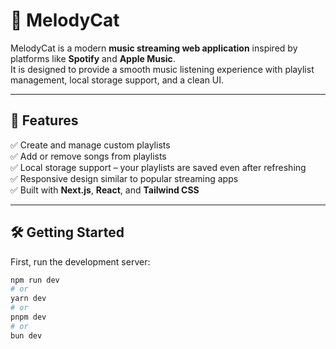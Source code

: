 # 🎵 MelodyCat

MelodyCat is a modern **music streaming web application** inspired by platforms like **Spotify** and **Apple Music**.  
It is designed to provide a smooth music listening experience with playlist management, local storage support, and a clean UI.

---

## 🚀 Features

✅ Create and manage custom playlists  
✅ Add or remove songs from playlists  
✅ Local storage support – your playlists are saved even after refreshing  
✅ Responsive design similar to popular streaming apps  
✅ Built with **Next.js**, **React**, and **Tailwind CSS**

---

## 🛠️ Getting Started

First, run the development server:

```bash
npm run dev
# or
yarn dev
# or
pnpm dev
# or
bun dev
